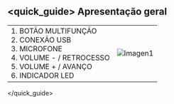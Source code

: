 ## <quick_guide> Apresentação geral

|  |  |
|:-------|:-------|
|1. BOTÃO MULTIFUNÇÃO  <br> 2. CONEXÃO USB 	<br> 3.	MICROFONE  <br> 4.	VOLUME - / RETROCESSO<br> 5.	VOLUME  + / AVANÇO  <br> 6.	INDICADOR LED|![Imagen1](http://static.energysistem.com/images/manuals/39581/5328898d8bb0b.jpg)|
</quick_guide>
